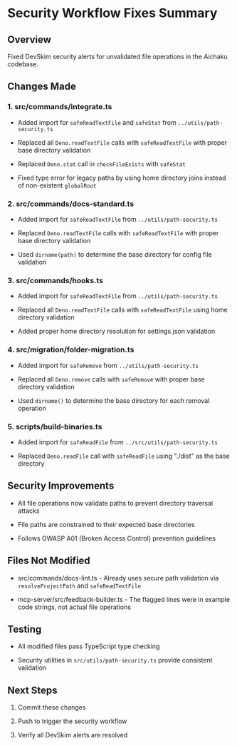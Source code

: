 # Security Workflow Fixes Summary

## Overview

Fixed DevSkim security alerts for unvalidated file operations in the Aichaku
codebase.

## Changes Made

### 1. src/commands/integrate.ts

- Added import for `safeReadTextFile` and `safeStat` from
  `../utils/path-security.ts`

- Replaced all `Deno.readTextFile` calls with `safeReadTextFile` with proper
  base directory validation

- Replaced `Deno.stat` call in `checkFileExists` with `safeStat`

- Fixed type error for legacy paths by using home directory joins instead of
  non-existent `globalRoot`

### 2. src/commands/docs-standard.ts

- Added import for `safeReadTextFile` from `../utils/path-security.ts`

- Replaced `Deno.readTextFile` calls with `safeReadTextFile` with proper base
  directory validation

- Used `dirname(path)` to determine the base directory for config file
  validation

### 3. src/commands/hooks.ts

- Added import for `safeReadTextFile` from `../utils/path-security.ts`

- Replaced all `Deno.readTextFile` calls with `safeReadTextFile` using home
  directory validation

- Added proper home directory resolution for settings.json validation

### 4. src/migration/folder-migration.ts

- Added import for `safeRemove` from `../utils/path-security.ts`

- Replaced all `Deno.remove` calls with `safeRemove` with proper base directory
  validation

- Used `dirname()` to determine the base directory for each removal operation

### 5. scripts/build-binaries.ts

- Added import for `safeReadFile` from `../src/utils/path-security.ts`

- Replaced `Deno.readFile` call with `safeReadFile` using "./dist" as the base
  directory

## Security Improvements

- All file operations now validate paths to prevent directory traversal attacks

- File paths are constrained to their expected base directories

- Follows OWASP A01 (Broken Access Control) prevention guidelines

## Files Not Modified

- src/commands/docs-lint.ts - Already uses secure path validation via
  `resolveProjectPath` and `safeReadTextFile`

- mcp-server/src/feedback-builder.ts - The flagged lines were in example code
  strings, not actual file operations

## Testing

- All modified files pass TypeScript type checking

- Security utilities in `src/utils/path-security.ts` provide consistent
  validation

## Next Steps

1. Commit these changes

2. Push to trigger the security workflow

3. Verify all DevSkim alerts are resolved

